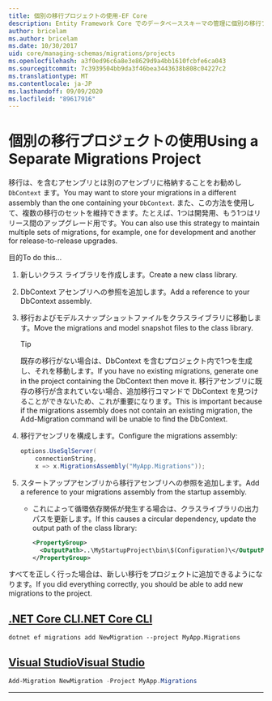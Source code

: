 ```yaml
---
title: 個別の移行プロジェクトの使用-EF Core
description: Entity Framework Core でのデータベーススキーマの管理に個別の移行プロジェクトを使用する
author: bricelam
ms.author: bricelam
ms.date: 10/30/2017
uid: core/managing-schemas/migrations/projects
ms.openlocfilehash: a3f0ed96c6a8e3e8629d9a4bb1610fcbfe6ca043
ms.sourcegitcommit: 7c3939504bb9da3f46bea3443638b808c04227c2
ms.translationtype: MT
ms.contentlocale: ja-JP
ms.lasthandoff: 09/09/2020
ms.locfileid: "89617916"
---
```

# <a name="using-a-separate-migrations-project"></a><span data-ttu-id="aeb0c-103">個別の移行プロジェクトの使用</span><span class="sxs-lookup"><span data-stu-id="aeb0c-103">Using a Separate Migrations Project</span></span>

<span data-ttu-id="aeb0c-104">移行は、を含むアセンブリとは別のアセンブリに格納することをお勧めし `DbContext` ます。</span><span class="sxs-lookup"><span data-stu-id="aeb0c-104">You may want to store your migrations in a different assembly than the one containing your `DbContext`.</span></span> <span data-ttu-id="aeb0c-105">また、この方法を使用して、複数の移行のセットを維持できます。たとえば、1つは開発用、もう1つはリリース間のアップグレード用です。</span><span class="sxs-lookup"><span data-stu-id="aeb0c-105">You can also use this strategy to maintain multiple sets of migrations, for example, one for development and another for release-to-release upgrades.</span></span>

<span data-ttu-id="aeb0c-106">目的</span><span class="sxs-lookup"><span data-stu-id="aeb0c-106">To do this...</span></span>

1. <span data-ttu-id="aeb0c-107">新しいクラス ライブラリを作成します。</span><span class="sxs-lookup"><span data-stu-id="aeb0c-107">Create a new class library.</span></span>

2. <span data-ttu-id="aeb0c-108">DbContext アセンブリへの参照を追加します。</span><span class="sxs-lookup"><span data-stu-id="aeb0c-108">Add a reference to your DbContext assembly.</span></span>

3. <span data-ttu-id="aeb0c-109">移行およびモデルスナップショットファイルをクラスライブラリに移動します。</span><span class="sxs-lookup"><span data-stu-id="aeb0c-109">Move the migrations and model snapshot files to the class library.</span></span>
   > [!TIP]
   > <span data-ttu-id="aeb0c-110">既存の移行がない場合は、DbContext を含むプロジェクト内で1つを生成し、それを移動します。</span><span class="sxs-lookup"><span data-stu-id="aeb0c-110">If you have no existing migrations, generate one in the project containing the DbContext then move it.</span></span>
   > <span data-ttu-id="aeb0c-111">移行アセンブリに既存の移行が含まれていない場合、追加移行コマンドで DbContext を見つけることができないため、これが重要になります。</span><span class="sxs-lookup"><span data-stu-id="aeb0c-111">This is important because if the migrations assembly does not contain an existing migration, the Add-Migration command will be unable to find the DbContext.</span></span>

4. <span data-ttu-id="aeb0c-112">移行アセンブリを構成します。</span><span class="sxs-lookup"><span data-stu-id="aeb0c-112">Configure the migrations assembly:</span></span>

   ``` csharp
   options.UseSqlServer(
       connectionString,
       x => x.MigrationsAssembly("MyApp.Migrations"));
   ```

5. <span data-ttu-id="aeb0c-113">スタートアップアセンブリから移行アセンブリへの参照を追加します。</span><span class="sxs-lookup"><span data-stu-id="aeb0c-113">Add a reference to your migrations assembly from the startup assembly.</span></span>
   * <span data-ttu-id="aeb0c-114">これによって循環依存関係が発生する場合は、クラスライブラリの出力パスを更新します。</span><span class="sxs-lookup"><span data-stu-id="aeb0c-114">If this causes a circular dependency, update the output path of the class library:</span></span>

     ``` xml
     <PropertyGroup>
       <OutputPath>..\MyStartupProject\bin\$(Configuration)\</OutputPath>
     </PropertyGroup>
     ```

<span data-ttu-id="aeb0c-115">すべてを正しく行った場合は、新しい移行をプロジェクトに追加できるようになります。</span><span class="sxs-lookup"><span data-stu-id="aeb0c-115">If you did everything correctly, you should be able to add new migrations to the project.</span></span>

## <a name="net-core-cli"></a>[<span data-ttu-id="aeb0c-116">.NET Core CLI</span><span class="sxs-lookup"><span data-stu-id="aeb0c-116">.NET Core CLI</span></span>](#tab/dotnet-core-cli)

```dotnetcli
dotnet ef migrations add NewMigration --project MyApp.Migrations
```

## <a name="visual-studio"></a>[<span data-ttu-id="aeb0c-117">Visual Studio</span><span class="sxs-lookup"><span data-stu-id="aeb0c-117">Visual Studio</span></span>](#tab/vs)

``` powershell
Add-Migration NewMigration -Project MyApp.Migrations
```

***
